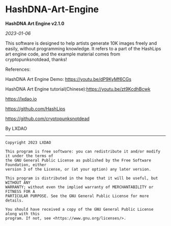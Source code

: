 # HashDNA-Art-Engine



 **HashDNA Art Engine v2.1.0**

 *2023-01-06*

This software is designed to help artists generate 10K images
freely and easily, without programming knowledge. It refers to
a part of the HashLips art engine code, and the example material
comes from cryptopunksnotdead, thanks!

References:

   HashDNA Art Engine Demo: https://youtu.be/dP9KyMf6CGs
   
   HashDNA Art Engine tutorial(Chinese):https://youtu.be/zt9KcdhBcwk

   https://lxdao.io
   
   https://github.com/HashLips
   
   https://github.com/cryptopunksnotdead
   

 By LXDAO
 
---


```
Copyright 2023 LXDAO

This program is free software: you can redistribute it and/or modify it under the terms of 
the GNU General Public License as published by the Free Software Foundation, either 
version 3 of the License, or (at your option) any later version.

This program is distributed in the hope that it will be useful, but WITHOUT ANY 
WARRANTY; without even the implied warranty of MERCHANTABILITY or FITNESS FOR A 
PARTICULAR PURPOSE. See the GNU General Public License for more details.

You should have received a copy of the GNU General Public License along with this 
program. If not, see <https://www.gnu.org/licenses/>.
```
